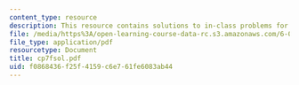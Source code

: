 ```yaml
---
content_type: resource
description: This resource contains solutions to in-class problems for week 7, friday.
file: /media/https%3A/open-learning-course-data-rc.s3.amazonaws.com/6-042j-mathematics-for-computer-science-fall-2005/f0868436f25f4159c6e761fe6083ab44_cp7fsol.pdf
file_type: application/pdf
resourcetype: Document
title: cp7fsol.pdf
uid: f0868436-f25f-4159-c6e7-61fe6083ab44
---
```

